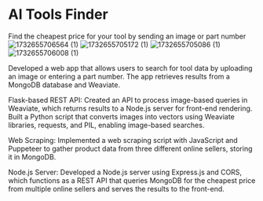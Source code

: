 # AI Tools Finder
 Find the cheapest price for your tool by sending an image or part number
![1732655706564 (1)](https://github.com/user-attachments/assets/bb884fe2-d225-4cec-b6ee-8a4544727dcc)
![1732655705172 (1)](https://github.com/user-attachments/assets/a7eae17c-e5bd-4c88-8deb-abf38c51b763)
![1732655705086 (1)](https://github.com/user-attachments/assets/f67de1ad-a37d-4d35-b5f1-6ac75032ae5c)
![1732655706008 (1)](https://github.com/user-attachments/assets/839a9930-b9ff-4432-b5ac-1a2f2ba11eed)

Developed a web app that allows users to search for tool data by uploading an image or entering a part number. The app retrieves results from a MongoDB database and Weaviate.

Flask-based REST API: Created an API to process image-based queries in Weaviate, which returns results to a Node.js server for front-end rendering. Built a Python script that converts images into vectors using Weaviate libraries, requests, and PIL, enabling image-based searches.

Web Scraping: Implemented a web scraping script with JavaScript and Puppeteer to gather product data from three different online sellers, storing it in MongoDB.

Node.js Server: Developed a Node.js server using Express.js and CORS, which functions as a REST API that queries MongoDB for the cheapest price from multiple online sellers and serves the results to the front-end.

